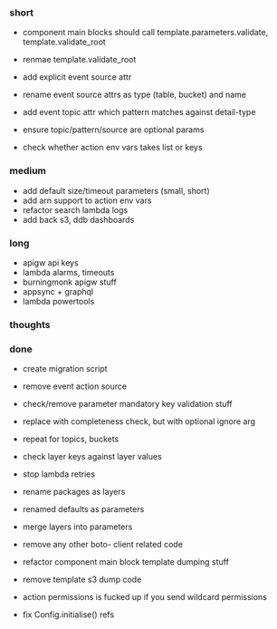 ### short

- component main blocks should call template.parameters.validate, template.validate_root
- renmae template.validate_root

- add explicit event source attr
- rename event source attrs as type (table, bucket) and name
- add event topic attr which pattern matches against detail-type 
- ensure topic/pattern/source are optional params
- check whether action env vars takes list or keys

### medium

- add default size/timeout parameters (small, short)
- add arn support to action env vars
- refactor search lambda logs
- add back s3, ddb dashboards

### long

- apigw api keys
- lambda alarms, timeouts
- burningmonk apigw stuff
- appsync + graphql
- lambda powertools

### thoughts

### done

- create migration script
- remove event action source 
- check/remove parameter mandatory key validation stuff
- replace with completeness check, but with optional ignore arg

- repeat for topics, buckets
- check layer keys against layer values
- stop lambda retries
- rename packages as layers
- renamed defaults as parameters
- merge layers into parameters
- remove any other boto- client related code
- refactor component main block template dumping stuff
- remove template s3 dump code
- action permissions is fucked up if you send wildcard permissions
- fix Config.initialise() refs

